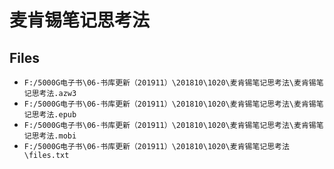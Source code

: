 # 麦肯锡笔记思考法

## Files

- `F:/5000G电子书\06-书库更新（201911）\201810\1020\麦肯锡笔记思考法\麦肯锡笔记思考法.azw3`
- `F:/5000G电子书\06-书库更新（201911）\201810\1020\麦肯锡笔记思考法\麦肯锡笔记思考法.epub`
- `F:/5000G电子书\06-书库更新（201911）\201810\1020\麦肯锡笔记思考法\麦肯锡笔记思考法.mobi`
- `F:/5000G电子书\06-书库更新（201911）\201810\1020\麦肯锡笔记思考法\files.txt`
